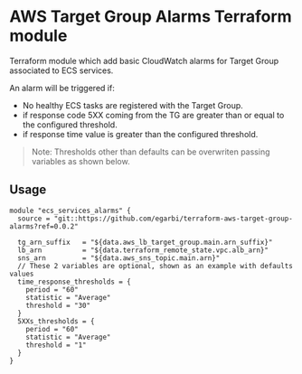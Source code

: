 AWS Target Group Alarms Terraform module
========================

Terraform module which add basic CloudWatch alarms for Target Group associated to ECS services.

An alarm will be triggered if:

* No healthy ECS tasks are registered with the Target Group.
* if response code 5XX coming from the TG are greater than or equal to the configured threshold.
* if response time value is greater than the configured threshold.

> Note: Thresholds other than defaults can be overwriten passing variables as shown below.


Usage
-----

```hcl
module "ecs_services_alarms" {
  source = "git::https://github.com/egarbi/terraform-aws-target-group-alarms?ref=0.0.2"

  tg_arn_suffix   = "${data.aws_lb_target_group.main.arn_suffix}"
  lb_arn          = "${data.terraform_remote_state.vpc.alb_arn}"
  sns_arn         = "${data.aws_sns_topic.main.arn}"
  // These 2 variables are optional, shown as an example with defaults values
  time_response_thresholds = { 
    period = "60" 
    statistic = "Average" 
    threshold = "30" 
  } 
  5XXs_thresholds = {
    period = "60"
    statistic = "Average"
    threshold = "1"
  }
}
```
